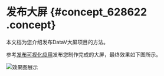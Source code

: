 # 发布大屏 {#concept_628622 .concept}

本文档为您介绍发布DataV大屏项目的方法。

参考[发布可视化应用](../../../../cn.zh-CN/管理可视化应用/发布可视化应用.md#)发布您制作完成的大屏，最终效果如下图所示。

![效果图展示](images/9294_zh-CN.gif)

